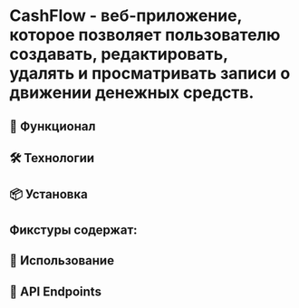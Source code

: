 # CashFlow - веб-приложение, которое позволяет пользователю создавать, редактировать, удалять и просматривать записи о движении денежных средств.

## 🚀 Функционал

## 🛠 Технологии

## 📦 Установка

## Фикстуры содержат:

## 🔧 Использование

## 📌 API Endpoints  